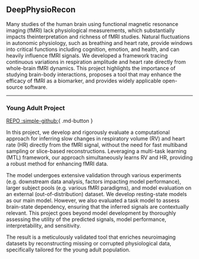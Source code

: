## DeepPhysioRecon

Many studies of the human brain using functional magnetic resonance imaging (fMRI) lack physiological measurements, which substantially impacts theinterpretation and richness of fMRI studies. Natural fluctuations in autonomic physiology, such as breathing and heart rate, provide windows into critical functions including cognition, emotion, and health, and can heavily influence fMRI signals. We developed a framework tracing continuous variations in respiration amplitude and heart rate directly from whole-brain fMRI dynamics. This project highlights the importance of studying brain-body interactions, proposes a tool that may enhance the efficacy of fMRI as a biomarker, and provides widely applicable open-source software.

---

### Young Adult Project

[REPO :simple-github:](#){ .md-button }

In this project, we develop and rigorously evaluate a computational approach for inferring slow changes in respiratory volume (RV) and heart rate (HR) directly from the fMRI signal, without the need for fast multiband sampling or slice-based reconstructions. Leveraging a multi-task learning (MTL) framework, our approach simultaneously learns RV and HR, providing a robust method for enhancing fMRI data.

The model undergoes extensive validation through various experiments (e.g. downstream data analysis, factors impacting model performance), larger subject pools (e.g. various fMRI paradigms), and model evaluation on an external (out-of-distribution) dataset. We develop resting-state models as our main model. However, we also evaluated a task model to assess brain-state dependency, ensuring that the inferred signals are contextually relevant. This project goes beyond model development by thoroughly assessing the utility of the predicted signals, model performance, interpretability, and sensitivity.

The result is a meticulously validated tool that enriches neuroimaging datasets by reconstructing missing or corrupted physiological data, specifically tailored for the young adult population.